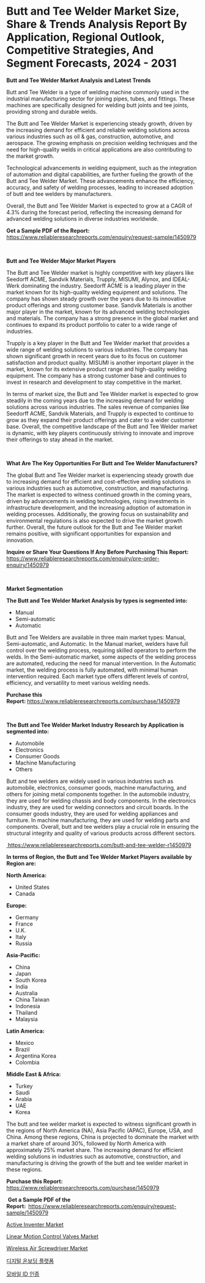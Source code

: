 <p><h1>Butt and Tee Welder Market Size, Share & Trends Analysis Report By Application, Regional Outlook, Competitive Strategies, And Segment Forecasts, 2024 - 2031</h1></p><p><strong>Butt and Tee Welder Market Analysis and Latest Trends</strong></p>
<p><p>Butt and Tee Welder is a type of welding machine commonly used in the industrial manufacturing sector for joining pipes, tubes, and fittings. These machines are specifically designed for welding butt joints and tee joints, providing strong and durable welds.</p><p>The Butt and Tee Welder Market is experiencing steady growth, driven by the increasing demand for efficient and reliable welding solutions across various industries such as oil & gas, construction, automotive, and aerospace. The growing emphasis on precision welding techniques and the need for high-quality welds in critical applications are also contributing to the market growth.</p><p>Technological advancements in welding equipment, such as the integration of automation and digital capabilities, are further fueling the growth of the Butt and Tee Welder Market. These advancements enhance the efficiency, accuracy, and safety of welding processes, leading to increased adoption of butt and tee welders by manufacturers.</p><p>Overall, the Butt and Tee Welder Market is expected to grow at a CAGR of 4.3% during the forecast period, reflecting the increasing demand for advanced welding solutions in diverse industries worldwide.</p></p>
<p><strong>Get a Sample PDF of the Report:&nbsp;</strong> <a href="https://www.reliableresearchreports.com/enquiry/request-sample/1450979">https://www.reliableresearchreports.com/enquiry/request-sample/1450979</a></p>
<p>&nbsp;</p>
<p><strong>Butt and Tee Welder Major Market Players</strong></p>
<p><p>The Butt and Tee Welder market is highly competitive with key players like Seedorff ACME, Sandvik Materials, Trupply, MISUMI, Alynox, and IDEAL-Werk dominating the industry. Seedorff ACME is a leading player in the market known for its high-quality welding equipment and solutions. The company has shown steady growth over the years due to its innovative product offerings and strong customer base. Sandvik Materials is another major player in the market, known for its advanced welding technologies and materials. The company has a strong presence in the global market and continues to expand its product portfolio to cater to a wide range of industries. </p><p>Trupply is a key player in the Butt and Tee Welder market that provides a wide range of welding solutions to various industries. The company has shown significant growth in recent years due to its focus on customer satisfaction and product quality. MISUMI is another important player in the market, known for its extensive product range and high-quality welding equipment. The company has a strong customer base and continues to invest in research and development to stay competitive in the market.</p><p>In terms of market size, the Butt and Tee Welder market is expected to grow steadily in the coming years due to the increasing demand for welding solutions across various industries. The sales revenue of companies like Seedorff ACME, Sandvik Materials, and Trupply is expected to continue to grow as they expand their product offerings and cater to a wider customer base. Overall, the competitive landscape of the Butt and Tee Welder market is dynamic, with key players continuously striving to innovate and improve their offerings to stay ahead in the market.</p></p>
<p>&nbsp;</p>
<p><strong>What Are The Key Opportunities For Butt and Tee Welder Manufacturers?</strong></p>
<p><p>The global Butt and Tee Welder market is experiencing steady growth due to increasing demand for efficient and cost-effective welding solutions in various industries such as automotive, construction, and manufacturing. The market is expected to witness continued growth in the coming years, driven by advancements in welding technologies, rising investments in infrastructure development, and the increasing adoption of automation in welding processes. Additionally, the growing focus on sustainability and environmental regulations is also expected to drive the market growth further. Overall, the future outlook for the Butt and Tee Welder market remains positive, with significant opportunities for expansion and innovation.</p></p>
<p><strong>Inquire or Share Your Questions If Any Before Purchasing This Report:</strong> <a href="https://www.reliableresearchreports.com/enquiry/pre-order-enquiry/1450979">https://www.reliableresearchreports.com/enquiry/pre-order-enquiry/1450979</a></p>
<p>&nbsp;</p>
<p><strong>Market Segmentation</strong></p>
<p><strong>The Butt and Tee Welder Market Analysis by types is segmented into:</strong></p>
<p><ul><li>Manual</li><li>Semi-automatic</li><li>Automatic</li></ul></p>
<p><p>Butt and Tee Welders are available in three main market types: Manual, Semi-automatic, and Automatic. In the Manual market, welders have full control over the welding process, requiring skilled operators to perform the welds. In the Semi-automatic market, some aspects of the welding process are automated, reducing the need for manual intervention. In the Automatic market, the welding process is fully automated, with minimal human intervention required. Each market type offers different levels of control, efficiency, and versatility to meet various welding needs.</p></p>
<p><strong>Purchase this Report:&nbsp;</strong><a href="https://www.reliableresearchreports.com/purchase/1450979">https://www.reliableresearchreports.com/purchase/1450979</a></p>
<p>&nbsp;</p>
<p><strong>The Butt and Tee Welder Market Industry Research by Application is segmented into:</strong></p>
<p><ul><li>Automobile</li><li>Electronics</li><li>Consumer Goods</li><li>Machine Manufacturing</li><li>Others</li></ul></p>
<p><p>Butt and tee welders are widely used in various industries such as automobile, electronics, consumer goods, machine manufacturing, and others for joining metal components together. In the automobile industry, they are used for welding chassis and body components. In the electronics industry, they are used for welding connectors and circuit boards. In the consumer goods industry, they are used for welding appliances and furniture. In machine manufacturing, they are used for welding parts and components. Overall, butt and tee welders play a crucial role in ensuring the structural integrity and quality of various products across different sectors.</p></p>
<p><a href="https://www.reliableresearchreports.com/butt-and-tee-welder-r1450979">&nbsp;https://www.reliableresearchreports.com/butt-and-tee-welder-r1450979</a></p>
<p><strong>In terms of Region, the Butt and Tee Welder Market Players available by Region are:</strong></p>
<p>
    <p> <strong> North America: </strong>
        <ul>
            <li>United States</li>
            <li>Canada</li>
        </ul>
        </p> 
    <p> <strong> Europe: </strong>
        <ul>
            <li>Germany</li>
            <li>France</li>
            <li>U.K.</li>
            <li>Italy</li>
            <li>Russia</li>
        </ul>
        </p> 
    <p> <strong> Asia-Pacific: </strong>
        <ul>
            <li>China</li>
            <li>Japan</li>
            <li>South Korea</li>
            <li>India</li>
            <li>Australia</li>
            <li>China Taiwan</li>
            <li>Indonesia</li>
            <li>Thailand</li>
            <li>Malaysia</li>
        </ul>
        </p> 
    <p> <strong> Latin America: </strong>
        <ul>
            <li>Mexico</li>
            <li>Brazil</li>
            <li>Argentina Korea</li>
            <li>Colombia</li>
        </ul>
        </p> 
    <p> <strong> Middle East & Africa: </strong>
        <ul>
            <li>Turkey</li>
            <li>Saudi</li>
            <li>Arabia</li>
            <li>UAE</li>
            <li>Korea</li>
        </ul>
    </p>
    </p>
<p><p>The butt and tee welder market is expected to witness significant growth in the regions of North America (NA), Asia Pacific (APAC), Europe, USA, and China. Among these regions, China is projected to dominate the market with a market share of around 30%, followed by North America with approximately 25% market share. The increasing demand for efficient welding solutions in industries such as automotive, construction, and manufacturing is driving the growth of the butt and tee welder market in these regions.</p></p>
<p><strong>Purchase this Report: </strong><a href="https://www.reliableresearchreports.com/purchase/1450979">https://www.reliableresearchreports.com/purchase/1450979</a></p>
<p>&nbsp;<strong>Get a Sample PDF of the Report:&nbsp;&nbsp;</strong><a href="https://www.reliableresearchreports.com/enquiry/request-sample/1450979">https://www.reliableresearchreports.com/enquiry/request-sample/1450979</a></p>
<p><strong></strong></p>
<p><p><a href="https://github.com/msbsaifansami/Market-Research-Report-List-1/blob/main/active-inventer-market.md">Active Inventer Market</a></p><p><a href="https://github.com/EveKerluke2023/Market-Research-Report-List-2/blob/main/linear-motion-control-valves-market.md">Linear Motion Control Valves Market</a></p><p><a href="https://github.com/khlifeservices/Market-Research-Report-List-1/blob/main/wireless-air-screwdriver-market.md">Wireless Air Screwdriver Market</a></p><p><a href="https://github.com/kimvicki3212024/Market-Research-Report-List-2/blob/main/692443170275.md">디지털 온보딩 플랫폼</a></p><p><a href="https://github.com/marufmohassin05/Market-Research-Report-List-2/blob/main/328234570276.md">모바일 ID 인증</a></p></p>
